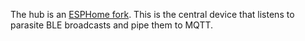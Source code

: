 The hub is an [ESPHome fork](https://github.com/rbaron/esphome/).
This is the central device that listens to parasite BLE broadcasts and pipe them to MQTT.
